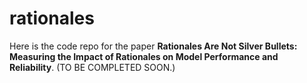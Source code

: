 # rationales

Here is the code repo for the paper **Rationales Are Not Silver Bullets: Measuring the Impact of Rationales on Model Performance and Reliability**.
(TO BE COMPLETED SOON.)
